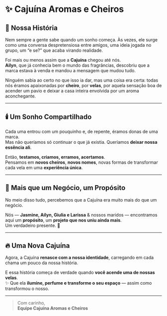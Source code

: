 # ✨ Cajuína Aromas e Cheiros

## 🌿 Nossa História

Nem sempre a gente sabe quando um sonho começa. Às vezes, ele surge como uma conversa despretensiosa entre amigos, uma ideia jogada no grupo, um “e se?” que acaba virando realidade.

Foi mais ou menos assim que a **Cajuína** chegou até nós.  
**Ailyn**, que já conhecia bem o mundo das fragrâncias, descobriu que a marca estava à venda e mandou a mensagem que mudou tudo.

Ninguém sabia ao certo no que isso ia dar, mas uma coisa era certa: todas nós éramos apaixonadas por **cheiro**, por **velas**, por aquela sensação boa de acender um pavio e deixar a casa inteira envolvida por um aroma aconchegante.

---

## 🕯️ Um Sonho Compartilhado

Cada uma entrou com um pouquinho e, de repente, éramos donas de uma marca.  
Mas não queríamos só continuar o que já existia. Queríamos **deixar nossa essência ali**.

Então, **testamos, criamos, erramos, acertamos**.  
Pensamos em **novos cheiros**, **novos nomes**, novas formas de transformar cada vela em uma **experiência única**.

---

## 💛 Mais que um Negócio, um Propósito

No meio disso tudo, percebemos que a Cajuína era muito mais do que um negócio.

Nós — **Jasmine, Ailyn, Giulia e Larissa** & nossos maridos — encontramos aqui um **propósito**, um **projeto que nos uniu ainda mais**.  
Um verdadeiro presente. 🎁

---

## 🔥 Uma Nova Cajuína

Agora, a Cajuína **renasce com a nossa identidade**, carregando em cada chama um pouco da nossa história.

E essa história começa de verdade quando **você acende uma de nossas velas**.  
✨ Que ela **ilumine, perfume e transforme o seu espaço** — assim como transformou o nosso.

---

> Com carinho,  
> **Equipe Cajuína Aromas e Cheiros**



<!--
**cajuinavelas/cajuinavelas** is a ✨ _special_ ✨ repository because its `README.md` (this file) appears on your GitHub profile.

Here are some ideas to get you started:

- 🔭 I’m currently working on ...
- 🌱 I’m currently learning ...
- 👯 I’m looking to collaborate on ...
- 🤔 I’m looking for help with ...
- 💬 Ask me about ...
- 📫 How to reach me: ...
- 😄 Pronouns: ...
- ⚡ Fun fact: ...
-->
